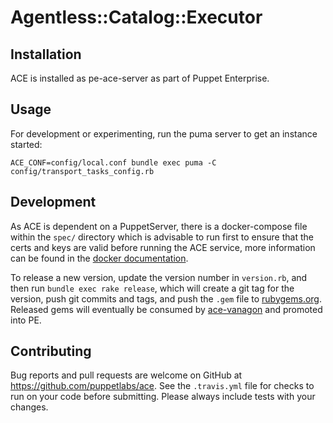 # Agentless::Catalog::Executor

## Installation

ACE is installed as pe-ace-server as part of Puppet Enterprise.

## Usage

For development or experimenting, run the puma server to get an instance started:

```
ACE_CONF=config/local.conf bundle exec puma -C config/transport_tasks_config.rb
```

## Development

As ACE is dependent on a PuppetServer, there is a docker-compose file within the `spec/` directory which is advisable to run first to ensure that the certs and keys are valid before running the ACE service, more information can be found in the [docker documentation](developer-docs/docker).

To release a new version, update the version number in `version.rb`, and then run `bundle exec rake release`, which will create a git tag for the version, push git commits and tags, and push the `.gem` file to [rubygems.org](https://rubygems.org). Released gems will eventually be consumed by [ace-vanagon](https://github.com/puppetlabs/ace-vanagon) and promoted into PE.

## Contributing

Bug reports and pull requests are welcome on GitHub at https://github.com/puppetlabs/ace. See the `.travis.yml` file for checks to run on your code before submitting. Please always include tests with your changes.
